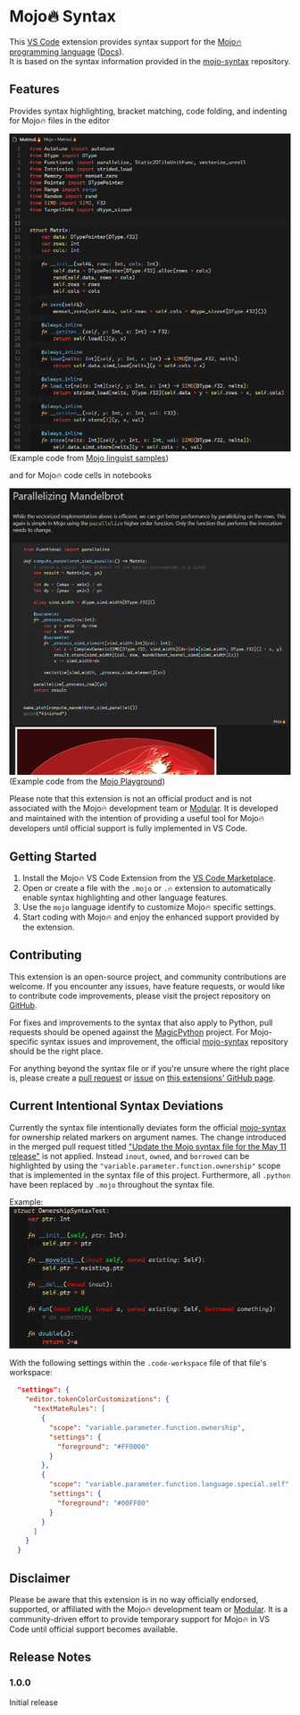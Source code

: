 # Mojo🔥 Syntax

This [VS Code](https://code.visualstudio.com/) extension provides syntax support for the [Mojo🔥 programming language](https://github.com/modularml/mojo) ([Docs](https://docs.modular.com/mojo/)).  
It is based on the syntax information provided in the [mojo-syntax](https://github.com/modularml/mojo-syntax) repository.


## Features

Provides syntax highlighting, bracket matching, code folding, and indenting for Mojo🔥 files in the editor 

![editor](images/Matmul-editor.PNG)  
(Example code from [Mojo linguist samples](https://github.com/modularml/linguist/blob/mojo/samples/Mojo/Matmul.mojo))

and for Mojo🔥 code cells in notebooks

![Notebook](images/Mandelbrot-notebook.PNG)  
(Example code from the [Mojo Playground](https://playground.modular.com/))

  

  


Please note that this extension is not an official product and is not associated with the Mojo🔥 development team or [Modular](https://www.modular.com/). It is developed and maintained with the intention of providing a useful tool for Mojo🔥 developers until official support is fully implemented in VS Code.



## Getting Started

1. Install the Mojo🔥 VS Code Extension from the [VS Code Marketplace](https://marketplace.visualstudio.com/items?itemName=Karsten7.mojo-vscode).
2. Open or create a file with the `.mojo` or `.🔥` extension to automatically enable syntax highlighting and other language features.
3. Use the `mojo` language identify to customize Mojo🔥 specific settings.
4. Start coding with Mojo🔥 and enjoy the enhanced support provided by the extension.


## Contributing

This extension is an open-source project, and community contributions are welcome. If you encounter any issues, have feature requests, or would like to contribute code improvements, please visit the project repository on [GitHub](https://github.com/Karsten7/mojo-vscode). 

For fixes and improvements to the syntax that also apply to Python, pull requests should be opened against the [MagicPython](https://github.com/MagicStack/MagicPython) project. For Mojo-specific syntax issues and improvement, the official [mojo-syntax](https://github.com/modularml/mojo-syntax) repository should be the right place.

For anything beyond the syntax file or if you're unsure where the right place is, please create a [pull request](https://github.com/Karsten7/mojo-vscode/pulls) or [issue](https://github.com/Karsten7/mojo-vscode/issues) on [this extensions' GitHub page](https://github.com/Karsten7/mojo-vscode).


## Current Intentional Syntax Deviations 

Currently the syntax file intentionally deviates form the official [mojo-syntax](https://github.com/modularml/mojo-syntax) for ownership related markers on argument names. The change introduced in the merged pull request titled ["Update the Mojo syntax file for the May 11 release"](https://github.com/modularml/mojo-syntax/pull/2) is not applied. Instead `inout`, `owned`, and `borrowed` can be highlighted by using the `"variable.parameter.function.ownership"` scope that is implemented in the syntax file of this project. Furthermore, all `.python` have been replaced by `.mojo` throughout the syntax file.

Example:  
![Ownership Syntax Test](images/OwnershipSyntaxTest.png)

With the following settings within the `.code-workspace` file of that file's workspace:

```json
  "settings": {
    "editor.tokenColorCustomizations": {
      "textMateRules": [
        {
          "scope": "variable.parameter.function.ownership",
          "settings": {
            "foreground": "#FF0000"
          }
        },
        {
          "scope": "variable.parameter.function.language.special.self",
          "settings": {
            "foreground": "#00FF00"
          }
        }
      ]
    }
  }
```



## Disclaimer

Please be aware that this extension is in no way officially endorsed, supported, or affiliated with the Mojo🔥 development team or [Modular](https://www.modular.com/). It is a community-driven effort to provide temporary support for Mojo🔥 in VS Code until official support becomes available.


## Release Notes

### 1.0.0

Initial release
